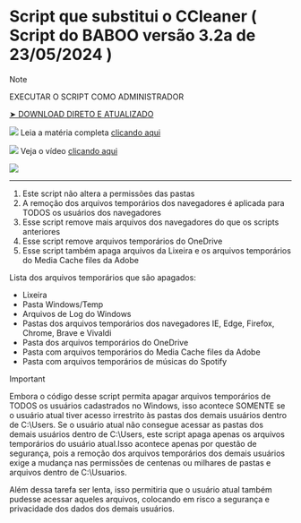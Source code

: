 # Script que substitui o CCleaner ( Script do BABOO versão 3.2a de 23/05/2024 )

> [!NOTE]  
> EXECUTAR O SCRIPT COMO ADMINISTRADOR

[➤ DOWNLOAD DIRETO E ATUALIZADO](https://www.baboo.com.br/script/atual)

![](https://i.imgur.com/GvkFWI0.png) Leia a matéria completa [clicando aqui](https://www.baboo.com.br/tutorial-windows/script-do-baboo-para-apagar-arquivos-temporarios/)

![](https://i.imgur.com/toQwUZE.png) Veja o vídeo [clicando aqui](https://www.youtube.com/watch?v=ybh0sXgzmXQ)

![](https://i.imgur.com/U8gYxcE.png)

---

1. Este script não altera a permissões das pastas
2. A remoção dos arquivos temporários dos navegadores é aplicada para TODOS os usuários dos navegadores
3. Esse script remove mais arquivos dos navegadores do que os scripts anteriores
4. Esse script remove arquivos temporários do OneDrive
5. Esse script também apaga arquivos da Lixeira e os arquivos temporários do Media Cache files da Adobe

Lista dos arquivos temporários que são apagados:
- Lixeira
- Pasta Windows/Temp
- Arquivos de Log do Windows
- Pastas dos arquivos temporários dos navegadores IE, Edge, Firefox, Chrome, Brave e Vivaldi
- Pasta dos arquivos temporários do OneDrive
- Pasta com arquivos temporários do Media Cache files da Adobe
- Pasta com arquivos temporários de músicas do Spotify

> [!IMPORTANT]  
> Embora o código desse script permita apagar arquivos temporários de TODOS os usuários cadastrados no Windows, isso acontece SOMENTE se o usuário atual tiver acesso irrestrito às pastas dos demais usuários dentro de C:\Users. Se o usuário atual não consegue acessar as pastas dos demais usuários dentro de C:\Users, este script apaga apenas os arquivos temporários do usuário atual.Isso acontece apenas por questão de segurança, pois a remoção dos arquivos temporários dos demais usuários exige a mudança nas permissões de centenas ou milhares de pastas e arquivos dentro de C:\Usuarios.
> 
> Além dessa tarefa ser lenta, isso permitiria que o usuário atual também pudesse acessar aqueles arquivos, colocando em risco a segurança e privacidade dos dados dos demais usuários.
